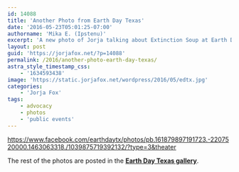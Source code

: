 ```yaml
---
id: 14088
title: 'Another Photo from Earth Day Texas'
date: '2016-05-23T05:01:25-07:00'
authorname: 'Mika E. (Ipstenu)'
excerpt: 'A new photo of Jorja talking about Extinction Soup at Earth Day Texas.'
layout: post
guid: 'https://jorjafox.net/?p=14088'
permalink: /2016/another-photo-earth-day-texas/
astra_style_timestamp_css:
    - '1634593438'
image: 'https://static.jorjafox.net/wordpress/2016/05/edtx.jpg'
categories:
    - 'Jorja Fox'
tags:
    - advocacy
    - photos
    - 'public events'
---
```


https://www.facebook.com/earthdaytx/photos/pb.161879897191723.-2207520000.1463063318./1039875719392132/?type=3&theater

The rest of the photos are posted in the **<a href="https://jorjafox.net/gallery/pub/advocacy/20160422-edtx/">Earth Day Texas gallery</a>**.
